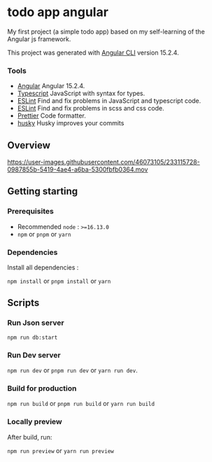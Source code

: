# todo app angular

My first project (a simple todo app) based on my self-learning of the Angular js framework.

This project was generated with [Angular CLI](https://github.com/angular/angular-cli) version 15.2.4.

### Tools

- [Angular](https://angular.io/) Angular 15.2.4.
- [Typescript](https://www.typescriptlang.org/) JavaScript with syntax for types.
- [ESLint](https://eslint.org/) Find and fix problems in JavaScript and typescript code.
- [ESLint](https://stylelint.io/) Find and fix problems in scss and css code.
- [Prettier](https://prettier.io/) Code formatter.
- [husky](https://typicode.github.io/husky) Husky improves your commits

## Overview

https://user-images.githubusercontent.com/46073105/233115728-0987855b-5419-4ae4-a6ba-5300fbfb0364.mov






## Getting starting

### Prerequisites

- Recommended `node` : `>=16.13.0`
- `npm` or `pnpm` or `yarn`

### Dependencies

Install all dependencies :

`npm install` or `pnpm install` or `yarn`

## Scripts

### Run Json server

`npm run db:start`

### Run Dev server

`npm run dev` or `pnpm run dev` or `yarn run dev`.

### Build for production

`npm run build` or `pnpm run build` or `yarn run build`

### Locally preview

After build, run:

`npm run preview` or `yarn run preview`
